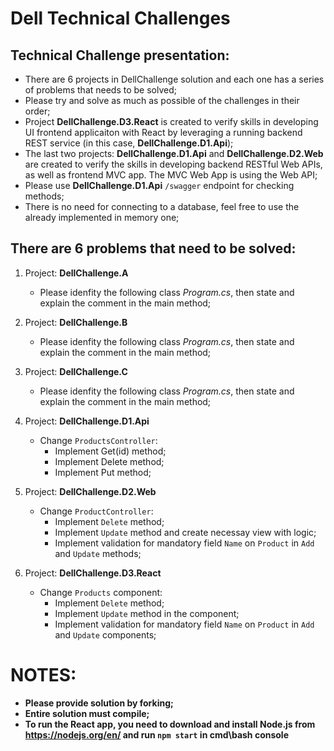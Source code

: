 # Dell Technical Challenges

## Technical Challenge presentation:
* There are 6 projects in DellChallenge solution and each one has a series of problems that needs to be solved;
* Please try and solve as much as possible of the challenges in their order;
* Project __DellChallenge.D3.React__ is created to verify skills in developing UI frontend applicaiton with React by leveraging a running backend REST service (in this case, __DellChallenge.D1.Api__);
* The last two projects: __DellChallenge.D1.Api__ and __DellChallenge.D2.Web__ are created to verify the skills in developing backend RESTful Web APIs, as well as frontend MVC app. The MVC Web App is using the Web API;
* Please use __DellChallenge.D1.Api__ `/swagger` endpoint for checking methods;
* There is no need for connecting to a database, feel free to use the already implemented in memory one;

## There are 6 problems that need to be solved:
1. Project: __DellChallenge.A__
    * Please idenfity the following class _Program.cs_, then state and explain the comment in the main method;
    
2. Project: __DellChallenge.B__
    * Please idenfity the following class _Program.cs_, then state and explain the comment in the main method;
    
3. Project: __DellChallenge.C__
    * Please idenfity the following class _Program.cs_, then state and explain the comment in the main method;
    
4. Project: __DellChallenge.D1.Api__
    * Change `ProductsController`:
        * Implement Get(id) method;
        * Implement Delete method;
        * Implement Put method;
    
5. Project: __DellChallenge.D2.Web__
    * Change `ProductController`:
        * Implement `Delete` method;
        * Implement `Update` method and create necessay view with logic;
        * Implement validation for mandatory field `Name` on `Product` in `Add` and `Update` methods;

6. Project: __DellChallenge.D3.React__
    * Change `Products` component:
        * Implement `Delete` method;
        * Implement `Update` method in the component;
        * Implement validation for mandatory field `Name` on `Product` in `Add` and `Update` components;

# NOTES:
* __Please provide solution by forking;__
* __Entire solution must compile;__
* __To run the React app, you need to download and install Node.js from https://nodejs.org/en/ and run `npm start` in cmd\bash console__
